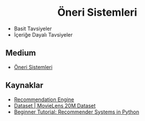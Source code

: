 <h1 align="center"> Öneri Sistemleri </h1>

* Basit Tavsiyeler
* İçeriğe Dayalı Tavsiyeler

## Medium

* [Öneri Sistemleri](https://medium.com/kaveai/%C3%B6neri-sistemleri-recommendation-systems-9c4d981d1750)

## Kaynaklar

* [Recommendation Engine](https://www.datasciencearth.com/recommendation-engine-tavsiye-oneri-sistemleri)
* [Dataset | MovieLens 20M Dataset](https://www.kaggle.com/grouplens/movielens-20m-dataset#tag.csv)
* [Beginner Tutorial: Recommender Systems in Python](https://www.datacamp.com/community/tutorials/recommender-systems-python?utm_source=adwords_ppc&utm_campaignid=1455363063&utm_adgroupid=65083631748&utm_device=c&utm_keyword=&utm_matchtype=b&utm_network=g&utm_adpostion=&utm_creative=278443377086&utm_targetid=aud-299261629614:dsa-473406569915&utm_loc_interest_ms=&utm_loc_physical_ms=1012782&gclid=Cj0KCQjw17n1BRDEARIsAFDHFex9CKkiZK5mdim1dbRkj0aam6BaqKbvi1KcIQ3QjEvymmuf4JVPQ04aAnpXEALw_wcB)
